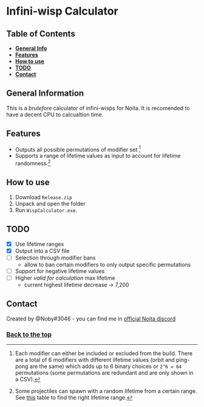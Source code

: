 # Infini-wisp Calculator

## Table of Contents

* [**General Info**](#general-information)
* [**Features**](#features)
* [**How to use**](#how-to-use)
* [**TODO**](#todo)
* [**Contact**](#contact)

## General Information

This is a *brutefore* calculator of infini-wisps for Noita. 
It is recomended to have a decent CPU to calcualtion time.

## Features
- Outputs all possible permutations of modifier set [^1]
- Supports a range of lifetime values as input to account 
for lifetime randomness [^2]

## How to use

1. Download `Release.zip`
2. Unpack and open the folder
3. Run `WispCalculator.exe`.

## TODO
- [x] Use lifetime ranges
- [x] Output into a CSV file
- [ ] Selection through modifier bans
    - allow to ban certain modifiers to only output specific permutations
- [ ] Support for negative lifetime values
- [ ] Higher *valid for calculation* max lifetime 
    - current highest lifetime decrease -> 7,200

## Contact
Created by @Noby#3046 - you can find me in [official Noita discord](https://discord.gg/noita)


### [Back to the top](#infini-wisp-calculator) 

[^1]: Each modifier can either be included or excluded from the build. 
There are a total of 6 modifiers with different lifetime values 
(orbit and ping-pong are the same)
which adds up to 6 binary choices or `2^6 = 64` permutations 
(some permutations are redundant and are only shown in a CSV).

[^2]: Some projectiles can spawn with a random lifetime from a certain range. 
See [this](https://noita.wiki.gg/wiki/Guide_To_Infinite_Lifetime_Spells#Table_of_spells) 
table to find the right lifetime range.
